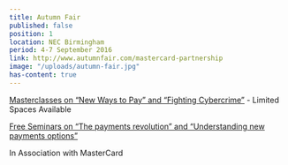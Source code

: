 ```yaml
---
title: Autumn Fair
published: false
position: 1
location: NEC Birmingham
period: 4-7 September 2016
link: http://www.autumnfair.com/mastercard-partnership
image: "/uploads/autumn-fair.jpg"
has-content: true
---
```


[Masterclasses on “New Ways to Pay” and “Fighting Cybercrime”](http://www.autumnfair.com/Content/Mastercard-Masterclasses) - Limited Spaces Available

[Free Seminars on “The payments revolution” and “Understanding new payments options”](http://www.autumnfair.com/Content/Mastercard-Seminars)

In Association with MasterCard
